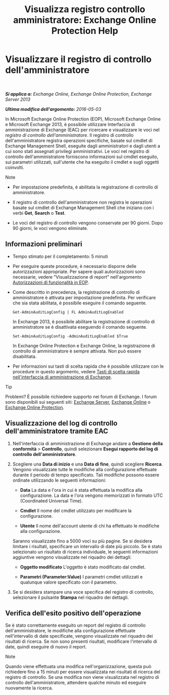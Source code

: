 ﻿---
title: 'Visualizza registro controllo amministratore: Exchange Online Protection Help'
TOCTitle: Visualizzare il registro di controllo dell'amministratore
ms:assetid: 5c62072a-556d-4fea-9973-d668c6b9fd57
ms:mtpsurl: https://technet.microsoft.com/it-it/library/Dn342832(v=EXCHG.150)
ms:contentKeyID: 56269542
ms.date: 05/23/2018
mtps_version: v=EXCHG.150
ms.translationtype: MT
---

# Visualizzare il registro di controllo dell'amministratore

 

_**Si applica a:** Exchange Online, Exchange Online Protection, Exchange Server 2013_

_**Ultima modifica dell'argomento:** 2016-05-03_

In Microsoft Exchange Online Protection (EOP), Microsoft Exchange Online e Microsoft Exchange 2013, è possibile utilizzare Interfaccia di amministrazione di Exchange (EAC) per ricercare e visualizzare le voci nel *registro di controllo dell'amministratore*. Il registro di controllo dell'amministratore registra operazioni specifiche, basate sul cmdlet di Exchange Management Shell, eseguite dagli amministratori e dagli utenti a cui sono stati assegnati privilegi amministrativi. Le voci nel registro di controllo dell'amministratore forniscono informazioni sul cmdlet eseguito, sui parametri utilizzati, sull'utente che ha eseguito il cmdlet e sugli oggetti coinvolti.


> [!NOTE]
> <UL>
> <LI>
> <P>Per impostazione predefinita, è abilitata la registrazione di controllo di amministratore.</P>
> <LI>
> <P>Il registro di controllo dell'amministratore non registra le operazioni basate sul cmdlet di Exchange Management Shell che iniziano con i verbi <STRONG>Get</STRONG>, <STRONG>Search</STRONG> o <STRONG>Test</STRONG>.</P>
> <LI>
> <P>Le voci del registro di controllo vengono conservate per 90&nbsp;giorni. Dopo 90 giorni, le voci vengono eliminate.</P></LI></UL>



## Informazioni preliminari

  - Tempo stimato per il completamento: 5 minuti

  - Per eseguire queste procedure, è necessario disporre delle autorizzazioni appropriate. Per sapere quali autorizzazioni sono necessarie, vedere "Visualizzazione di report" nell'argomento [Autorizzazioni di funzionalità in EOP](https://technet.microsoft.com/it-it/library/jj723125\(v=exchg.150\)).

  - Come descritto in precedenza, la registrazione di controllo di amministratore è attivata per impostazione predefinita. Per verificare che sia stata abilitata, è possibile eseguire il comando seguente.
    
        Get-AdminAuditLogConfig | FL AdminAuditLogEnabled
    
    In Exchange 2013, è possibile abilitare la registrazione di controllo di amministratore se è disattivata eseguendo il comando seguente.
    
        Set-AdminAuditLogConfig -AdminAuditLogEnabled $True
    
    In Exchange Online Protection e Exchange Online, la registrazione di controllo di amministratore è sempre attivata. Non può essere disabilitata.

  - Per informazioni sui tasti di scelta rapida che è possibile utilizzare con le procedure in questo argomento, vedere [Tasti di scelta rapida nell'interfaccia di amministrazione di Exchange](keyboard-shortcuts-in-the-exchange-admin-center-exchange-online-protection-help.md).


> [!TIP]
> Problemi? È possibile richiedere supporto nei forum di Exchange. I forum sono disponibili sui seguenti siti: <A href="https://go.microsoft.com/fwlink/p/?linkid=60612">Exchange Server</A>, <A href="https://go.microsoft.com/fwlink/p/?linkid=267542">Exchange Online</A> o <A href="https://go.microsoft.com/fwlink/p/?linkid=285351">Exchange Online Protection</A>.



## Visualizzazione del log di controllo dell'amministratore tramite EAC

1.  Nell'interfaccia di amministrazione di Exchange andare a **Gestione della conformità** \> **Controllo**, quindi selezionare **Esegui rapporto del log di controllo dell'amministratore**.

2.  Scegliere una **Data di inizio** e una **Data di fine**, quindi scegliere **Ricerca**. Vengono visualizzate tutte le modifiche alla configurazione effettuate durante il periodo di tempo specificato. Tali modifiche possono essere ordinate utilizzando le seguenti informazioni:
    
      - **Data** La data e l'ora in cui è stata effettuata la modifica alla configurazione. La data e l'ora vengono memorizzati in formato UTC (Coordinated Universal Time).
    
      - **Cmdlet** Il nome del cmdlet utilizzato per modificare la configurazione.
    
      - **Utente** Il nome dell'account utente di chi ha effettuato le modifiche alla configurazione.
    
    Saranno visualizzate fino a 5000 voci su più pagine. Se si desidera limitare i risultati, specificare un intervallo di date più piccolo. Se è stato selezionato un risultato di ricerca individuale, le seguenti informazioni aggiuntive vengono visualizzate nel riquadro dei dettagli:
    
      - **Oggetto modificato** L'oggetto è stato modificato dal cmdlet.
    
      - **Parametri (Parameter:Value)** I parametri cmdlet utilizzati e qualunque valore specificato con il parametro.

3.  Se si desidera stampare una voce specifica del registro di controllo, selezionare il pulsante **Stampa** nel riquadro dei dettagli.

## Verifica dell'esito positivo dell'operazione

Se è stato correttamente eseguito un report del registro di controllo dell'amministratore, le modifiche alla configurazione effettuate nell'intervallo di date specificate, vengono visualizzate nel riquadro dei risultati di ricerca. Se non sono presenti risultati, modificare l'intervallo di date, quindi eseguire di nuovo il report.


> [!NOTE]
> Quando viene effettuata una modifica nell'organizzazione, questa può richiedere fino a 15 minuti per essere visualizzata nei risultati di ricerca del registro di controllo. Se una modifica non viene visualizzata nel registro di controllo dell'amministratore, attendere qualche minuto ed eseguire nuovamente la ricerca.


